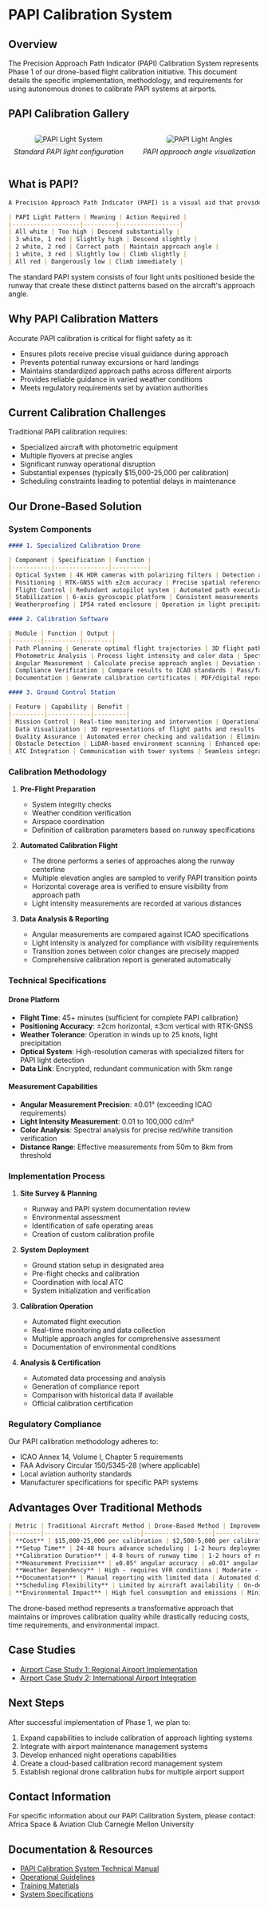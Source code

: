 # PAPI Calibration System

## Overview
The Precision Approach Path Indicator (PAPI) Calibration System represents Phase 1 of our drone-based flight calibration initiative. This document details the specific implementation, methodology, and requirements for using autonomous drones to calibrate PAPI systems at airports.

## PAPI Calibration Gallery

<div class="image-grid">
    <div class="grid-item">
        <img src="papi.jpg" alt="PAPI Light System">
        <p>Standard PAPI light configuration</p>
    </div>
    <div class="grid-item">
        <img src="papis.jpg" alt="PAPI Light Angles">
        <p>PAPI approach angle visualization</p>
    </div>
</div>

<style>
.image-grid {
    display: grid;
    grid-template-columns: repeat(2, 1fr);
    gap: 20px;
    margin: 30px 0;
}
.grid-item {
    text-align: center;
}
.grid-item img {
    max-width: 100%;
    border-radius: 5px;
    box-shadow: 0 4px 8px rgba(0,0,0,0.1);
}
.grid-item p {
    margin-top: 8px;
    font-style: italic;
}
</style>

## What is PAPI?

```markdown
A Precision Approach Path Indicator (PAPI) is a visual aid that provides guidance for pilots during runway approach.

| PAPI Light Pattern | Meaning | Action Required |
|-------------------|---------|-----------------|
| All white | Too high | Descend substantially |
| 3 white, 1 red | Slightly high | Descend slightly |
| 2 white, 2 red | Correct path | Maintain approach angle |
| 1 white, 3 red | Slightly low | Climb slightly |
| All red | Dangerously low | Climb immediately |
```

The standard PAPI system consists of four light units positioned beside the runway that create these distinct patterns based on the aircraft's approach angle.

## Why PAPI Calibration Matters
Accurate PAPI calibration is critical for flight safety as it:
- Ensures pilots receive precise visual guidance during approach
- Prevents potential runway excursions or hard landings
- Maintains standardized approach paths across different airports
- Provides reliable guidance in varied weather conditions
- Meets regulatory requirements set by aviation authorities

## Current Calibration Challenges
Traditional PAPI calibration requires:
- Specialized aircraft with photometric equipment
- Multiple flyovers at precise angles
- Significant runway operational disruption
- Substantial expenses (typically $15,000-25,000 per calibration)
- Scheduling constraints leading to potential delays in maintenance

## Our Drone-Based Solution

### System Components

```markdown
#### 1. Specialized Calibration Drone

| Component | Specification | Function |
|-----------|---------------|----------|
| Optical System | 4K HDR cameras with polarizing filters | Detection and analysis of PAPI light transitions |
| Positioning | RTK-GNSS with ±2cm accuracy | Precise spatial reference for measurements |
| Flight Control | Redundant autopilot system | Automated path execution with failsafes |
| Stabilization | 6-axis gyroscopic platform | Consistent measurements in variable conditions |
| Weatherproofing | IP54 rated enclosure | Operation in light precipitation and dust |

#### 2. Calibration Software

| Module | Function | Output |
|--------|----------|--------|
| Path Planning | Generate optimal flight trajectories | 3D flight paths with measurement points |
| Photometric Analysis | Process light intensity and color data | Spectral analysis of PAPI transitions |
| Angular Measurement | Calculate precise approach angles | Deviation reports with error margins |
| Compliance Verification | Compare results to ICAO standards | Pass/fail status with recommendations |
| Documentation | Generate calibration certificates | PDF/digital reports for regulatory submission |

#### 3. Ground Control Station

| Feature | Capability | Benefit |
|---------|------------|---------|
| Mission Control | Real-time monitoring and intervention | Operational safety and quality assurance |
| Data Visualization | 3D representations of flight paths and results | Immediate feedback on calibration status |
| Quality Assurance | Automated error checking and validation | Elimination of measurement anomalies |
| Obstacle Detection | LiDAR-based environment scanning | Enhanced operational safety |
| ATC Integration | Communication with tower systems | Seamless integration with airport operations |
```

### Calibration Methodology
1. **Pre-Flight Preparation**
   - System integrity checks
   - Weather condition verification
   - Airspace coordination
   - Definition of calibration parameters based on runway specifications

2. **Automated Calibration Flight**
   - The drone performs a series of approaches along the runway centerline
   - Multiple elevation angles are sampled to verify PAPI transition points
   - Horizontal coverage area is verified to ensure visibility from approach path
   - Light intensity measurements are recorded at various distances

3. **Data Analysis & Reporting**
   - Angular measurements are compared against ICAO specifications
   - Light intensity is analyzed for compliance with visibility requirements
   - Transition zones between color changes are precisely mapped
   - Comprehensive calibration report is generated automatically

### Technical Specifications

#### Drone Platform
- **Flight Time**: 45+ minutes (sufficient for complete PAPI calibration)
- **Positioning Accuracy**: ±2cm horizontal, ±3cm vertical with RTK-GNSS
- **Weather Tolerance**: Operation in winds up to 25 knots, light precipitation
- **Optical System**: High-resolution cameras with specialized filters for PAPI light detection
- **Data Link**: Encrypted, redundant communication with 5km range

#### Measurement Capabilities
- **Angular Measurement Precision**: ±0.01° (exceeding ICAO requirements)
- **Light Intensity Measurement**: 0.01 to 100,000 cd/m²
- **Color Analysis**: Spectral analysis for precise red/white transition verification
- **Distance Range**: Effective measurements from 50m to 8km from threshold

### Implementation Process
1. **Site Survey & Planning**
   - Runway and PAPI system documentation review
   - Environmental assessment
   - Identification of safe operating areas
   - Creation of custom calibration profile

2. **System Deployment**
   - Ground station setup in designated area
   - Pre-flight checks and calibration
   - Coordination with local ATC
   - System initialization and verification

3. **Calibration Operation**
   - Automated flight execution
   - Real-time monitoring and data collection
   - Multiple approach angles for comprehensive assessment
   - Documentation of environmental conditions

4. **Analysis & Certification**
   - Automated data processing and analysis
   - Generation of compliance report
   - Comparison with historical data if available
   - Official calibration certification

### Regulatory Compliance
Our PAPI calibration methodology adheres to:
- ICAO Annex 14, Volume I, Chapter 5 requirements
- FAA Advisory Circular 150/5345-28 (where applicable)
- Local aviation authority standards
- Manufacturer specifications for specific PAPI systems

## Advantages Over Traditional Methods

```markdown
| Metric | Traditional Aircraft Method | Drone-Based Method | Improvement |
|--------|---------------------------|-------------------|-------------|
| **Cost** | $15,000-25,000 per calibration | $2,500-5,000 per calibration | 75-85% reduction |
| **Setup Time** | 24-48 hours advance scheduling | 1-2 hours deployment | 90% reduction |
| **Calibration Duration** | 4-8 hours of runway time | 1-2 hours of runway time | 75% reduction |
| **Measurement Precision** | ±0.05° angular accuracy | ±0.01° angular accuracy | 5x improvement |
| **Weather Dependency** | High - requires VFR conditions | Moderate - operates in varied conditions | Enhanced flexibility |
| **Documentation** | Manual reporting with limited data | Automated digital records with comprehensive data | Enhanced compliance |
| **Scheduling Flexibility** | Limited by aircraft availability | On-demand deployment | Minimal maintenance delays |
| **Environmental Impact** | High fuel consumption and emissions | Minimal battery power consumption | 95% carbon footprint reduction |
```

The drone-based method represents a transformative approach that maintains or improves calibration quality while drastically reducing costs, time requirements, and environmental impact.

## Case Studies
- [Airport Case Study 1: Regional Airport Implementation](./case-studies/regional-airport.pdf)
- [Airport Case Study 2: International Airport Integration](./case-studies/international-airport.pdf)

## Next Steps
After successful implementation of Phase 1, we plan to:
1. Expand capabilities to include calibration of approach lighting systems
2. Integrate with airport maintenance management systems
3. Develop enhanced night operations capabilities
4. Create a cloud-based calibration record management system
5. Establish regional drone calibration hubs for multiple airport support

## Contact Information
For specific information about our PAPI Calibration System, please contact:
    Africa Space & Aviation Club
    Carnegie Mellon University

## Documentation & Resources
- [PAPI Calibration System Technical Manual](./docs/technical-manual.pdf)
- [Operational Guidelines](./docs/operational-guidelines.pdf)
- [Training Materials](./docs/training-materials.pdf)
- [System Specifications](./docs/system-specifications.pdf)